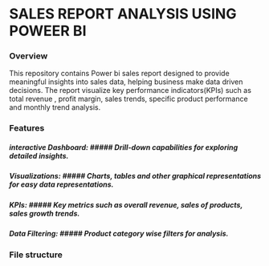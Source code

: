 # SALES REPORT ANALYSIS USING POWEER BI #
### Overview ###
This repository contains Power bi sales report designed to provide meaningful insights into sales data, helping business make data driven decisions. The report visualize key performance indicators(KPIs) such as total revenue , profit margin, sales trends, specific product performance and monthly trend analysis.

### Features ###
##### interactive Dashboard: ##### Drill-down capabilities for exploring detailed insights.
##### Visualizations: ##### Charts, tables and other graphical representations for easy data representations.
##### KPIs: ##### Key metrics such as overall revenue, sales of products, sales growth trends.
##### Data Filtering: ##### Product category wise filters for analysis.

### File structure ###
